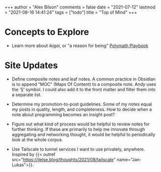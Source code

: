+++
author = "Alex Bilson"
comments = false
date = "2021-07-12"
lastmod = "2021-08-16 14:41:24"
tags = ["todo"]
title = "Top of Mind"
+++

# Concepts to Explore

- Learn more about _ikigai_, or "a reason for being" [Polymath Playbook](https://salman.io/blog/polymath-playbook/)

# Site Updates

- Define composite notes and leaf notes. A common practice in Obsidian is to append "MOC" (Maps Of Content) to a composite note. Andy uses the '§' symbol. I could also add it to the front matter and filter them into a separate list.

- Determine my promotion-to-post guidelines. Some of my notes equal my posts in quality, length, and completeness. How to decide when a note about programming becomes an insight post?

- Figure out what kind of process would be helpful to review notes for further thinking. If these are primarily to help me innovate through aggregating and networking thought, it would be helpful to periodically _look_ at the whole corpus.

- Use Tailscale to tunnel services I want to use privately, anywhere. Inspired by {{< outref src="https://jlelse.blog/thoughts/2021/08/tailscale" name="Jan-Lukas">}}.
